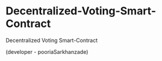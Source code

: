 # Decentralized-Voting-Smart-Contract
Decentralized Voting Smart-Contract

(developer - pooriaSarkhanzade)

